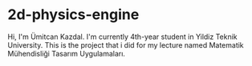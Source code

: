 # 2d-physics-engine
Hi, I'm Ümitcan Kazdal.
I'm currently 4th-year student in Yildiz Teknik University.
This is the project that i did for my lecture named Matematik Mühendisliği Tasarım Uygulamaları.
